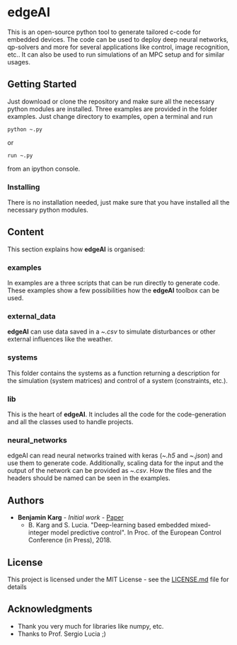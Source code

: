 # edgeAI
This is an open-source python tool to generate tailored c-code for embedded devices.
The code can be used to deploy deep neural networks, qp-solvers and more
for several applications like control, image recognition, etc..
It can also be used to run simulations of an MPC setup and for similar usages.

## Getting Started
Just download or clone the repository and make sure all the necessary python modules are installed.
Three examples are provided in the folder examples.
Just change directory to examples, open a terminal and run
```
python ~.py
```
or
```
run ~.py
```
from an ipython console.

### Installing
There is no installation needed, just make sure that you have installed all the necessary python modules.

## Content
This section explains how **edgeAI** is organised:

### examples
In examples are a three scripts that can be run directly to generate code.
These examples show a few possibilities how the **edgeAI** toolbox can be used.

### external_data
**edgeAI** can use data saved in a *~.csv* to simulate disturbances or other external influences like the weather.

### systems
This folder contains the systems as a function returning a description for the simulation (system matrices) and control of a system (constraints, etc.).

### lib
This is the heart of **edgeAI**. It includes all the code for the code-generation and all the classes used to handle projects.

### neural_networks
edgeAI can read neural networks trained with keras (*~.h5* and *~.json*) and use them to generate code.
Additionally, scaling data for the input and the output of the network can be provided as *~.csv*.
How the files and the headers should be named can be seen in the examples.

## Authors
* **Benjamin Karg** - *Initial work* - [Paper]()
  * B. Karg and S. Lucia. "Deep-learning based embedded mixed-integer model predictive control". In Proc. of the European Control Conference (in Press), 2018.

## License
This project is licensed under the MIT License - see the [LICENSE.md](LICENSE.md) file for details

## Acknowledgments
* Thank you very much for libraries like numpy, etc.
* Thanks to Prof. Sergio Lucia ;)
